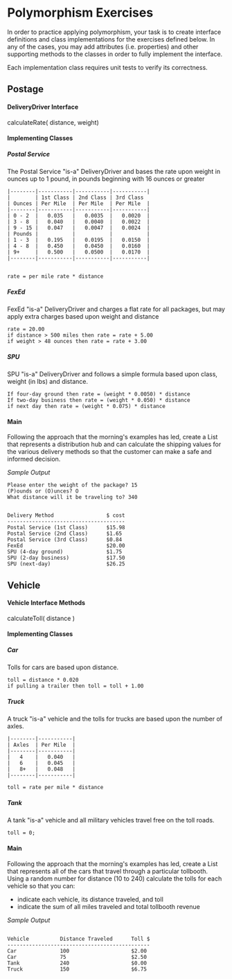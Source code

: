 # Polymorphism Exercises

In order to practice applying polymorphism, your task is to create interface definitions and class implementations for the exercises defined below. In any of the cases, you may add attributes (i.e. properties) and other supporting methods to the classes in order to fully implement the interface.

Each implementation class requires unit tests to verify its correctness.


## Postage
 
#### DeliveryDriver Interface

calculateRate( distance, weight)
    
#### Implementing Classes

##### Postal Service

The Postal Service "is-a" DeliveryDriver and bases the rate upon weight in ounces up to 1 pound, in pounds beginning with 16 ounces or greater

    |--------|-----------|-----------|-----------|
    |        | 1st Class | 2nd Class | 3rd Class
    | Ounces | Per Mile  | Per Mile  | Per Mile  |
    |--------|-----------|-----------|-----------|
    | 0 - 2  |   0.035   |   0.0035  |   0.0020  |
    | 3 - 8  |   0.040   |   0.0040  |   0.0022  |
    | 9 - 15 |   0.047   |   0.0047  |   0.0024  |
    | Pounds |           |           |           |
    | 1 - 3  |   0.195   |   0.0195  |   0.0150  |
    | 4 - 8  |   0.450   |   0.0450  |   0.0160  |
    | 9+     |   0.500   |   0.0500  |   0.0170  |
    |--------|-----------|-----------|-----------|


    rate = per mile rate * distance

##### FexEd

FexEd "is-a" DeliveryDriver and charges a flat rate for all packages, but may apply extra charges based upon weight and distance

    rate = 20.00
    if distance > 500 miles then rate = rate + 5.00
    if weight > 48 ounces then rate = rate + 3.00

##### SPU

SPU "is-a" DeliveryDriver and follows a simple formula based upon class, weight (in lbs) and distance.

    If four-day ground then rate = (weight * 0.0050) * distance
    If two-day business then rate = (weight * 0.050) * distance
    if next day then rate = (weight * 0.075) * distance

#### Main


Following the approach that the morning's examples has led, create a List that represents a distribution hub and can calculate the shipping values for the various delivery methods so that the customer can make a safe and informed decision.


*Sample Output*

```
Please enter the weight of the package? 15
(P)ounds or (O)unces? O
What distance will it be traveling to? 340


Delivery Method                 $ cost
--------------------------------------
Postal Service (1st Class)      $15.98
Postal Service (2nd Class)      $1.65
Postal Service (3rd Class)      $0.84
FexEd                           $20.00
SPU (4-day ground)              $1.75
SPU (2-day business)            $17.50
SPU (next-day)                  $26.25
```




## Vehicle

#### Vehicle Interface Methods

calculateToll( distance )

#### Implementing Classes
    
##### Car

Tolls for cars are based upon distance.

    toll = distance * 0.020
    if pulling a trailer then toll = toll + 1.00
    
##### Truck

A truck "is-a" vehicle and the tolls for trucks are based upon the number of axles.

    |--------|-----------|
    | Axles  | Per Mile  |
    |--------|-----------|
    |   4    |   0.040   |
    |   6    |   0.045   |
    |   8+   |   0.048   |
    |--------|-----------|

    toll = rate per mile * distance
    
##### Tank

A tank "is-a" vehicle and all military vehicles travel free on the toll roads.

    toll = 0;

#### Main


Following the approach that the morning's examples has led, create a List that represents all of the cars that travel through a particular tollbooth. Using a random number for distance (10 to 240) calculate the tolls for each vehicle so that you can:

* indicate each vehicle, its distance traveled, and toll
* indicate the sum of all miles traveled and total tollbooth revenue


*Sample Output*

```

Vehicle          Distance Traveled      Toll $
----------------------------------------------
Car              100                    $2.00
Car              75                     $2.50
Tank             240                    $0.00
Truck            150                    $6.75

```